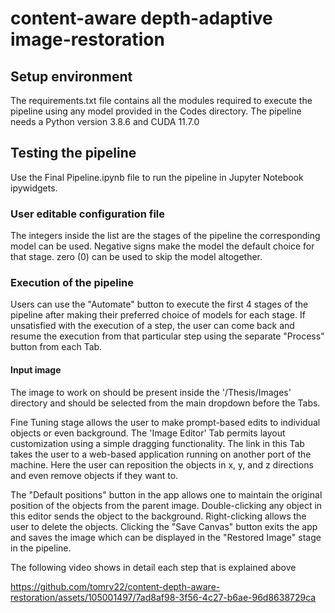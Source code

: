 # content-aware depth-adaptive image-restoration

## Setup environment
The requirements.txt file contains all the modules required to execute the pipeline using any model provided in the Codes directory. 
The pipeline needs a Python version 3.8.6 and CUDA 11.7.0

## Testing the pipeline
Use the Final Pipeline.ipynb file to run the pipeline in Jupyter Notebook ipywidgets.

### User editable configuration file
The integers inside the list are the stages of the pipeline the corresponding model can be used. Negative signs make the model the default choice for that stage.
zero (0) can be used to skip the model altogether. 
### Execution of the pipeline
Users can use the "Automate" button to execute the first 4 stages of the pipeline after making their preferred choice of models for each stage. If unsatisfied with the execution of a step, the user can come back and resume the execution from that particular step using the separate "Process" button from each Tab. 

#### Input image
The image to work on should be present inside the '/Thesis/Images' directory and should be selected from the main dropdown before the Tabs. 

Fine Tuning stage allows the user to make prompt-based edits to individual objects or even background. The 'Image Editor' Tab permits layout customization using a simple dragging functionality. The link in this Tab takes the user to a web-based application running on another port of the machine. Here the user can reposition the objects in x, y, and z directions and even remove objects if they want to.

The "Default positions" button in the app allows one to maintain the original position of the objects from the parent image. Double-clicking any object in this editor sends the object to the background. Right-clicking allows the user to delete the objects. Clicking the "Save Canvas" button exits the app and saves the image which can be displayed in the "Restored Image" stage in the pipeline. 

The following video shows in detail each step that is explained above

https://github.com/tomrv22/content-depth-aware-restoration/assets/105001497/7ad8af98-3f56-4c27-b6ae-96d8638729ca

